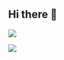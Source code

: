 ## Hi there 👋

[![](https://visitcount.itsvg.in/api?id=alejandrocs98&icon=0&color=5)](https://visitcount.itsvg.in)

![](http://github-profile-summary-cards.vercel.app/api/cards/profile-details?username=alejandrocs98&theme=default) 
<!-- ![](http://github-profile-summary-cards.vercel.app/api/cards/stats?username=alejandrocs98&theme=default) -->

<!--
**alejandrocs98/alejandrocs98** is a ✨ _special_ ✨ repository because its `README.md` (this file) appears on your GitHub profile.

Here are some ideas to get you started:

- 🔭 I’m currently working on ...
- 🌱 I’m currently learning ...
- 👯 I’m looking to collaborate on ...
- 🤔 I’m looking for help with ...
- 💬 Ask me about ...
- 📫 How to reach me: ...
- 😄 Pronouns: ...
- ⚡ Fun fact: ...
-->
